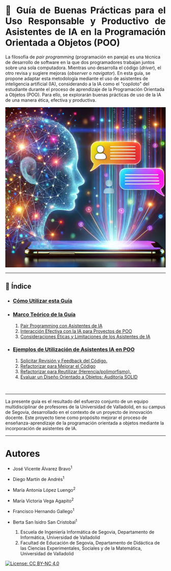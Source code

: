 <div style="text-align: justify;">

# 🌟 Guía de Buenas Prácticas para el Uso Responsable y Productivo de Asistentes de IA en la Programación Orientada a Objetos (POO)
</div>

La filosofía de *pair programming* (programación en pareja) es una técnica de desarrollo de software en la que dos programadores trabajan juntos sobre una sola computadora. Mientras uno desarrolla el código (*driver*), el otro revisa y sugiere mejoras (*observer* o *navigator*). 
En esta guía, se propone adaptar esta metodología mediante el uso de asistentes de inteligencia artificial (IA), considerando a la IA como el "copiloto" del estudiante durante el proceso de aprendizaje de la Programación Orientada a Objetos (POO). Para ello, se explorarán buenas prácticas de uso de la IA de una manera ética, efectiva y productiva.
<br>


<p align="center">
  <img src="images/imagen3.webp" alt="Imagen de un asistente">
</p>


---

## 📑 Índice

- ### [Cómo Utilizar esta Guía](/Uso-guia/README.md)
- ### [Marco Teórico de la Guía](/Marco-teorico/README.md)
  1. [Pair Programming con Asistentes de IA](/Marco-teorico/README.md#1-pair-programming-con-asistentes-de-ia-)
  2.  [Interacción Efectiva con la IA para Proyectos de POO](/Marco-teorico/README.md#2-interacción-efectiva-con-la-ia-para-proyectos-de-poo-)
  3. [Consideraciones Éticas y Limitaciones de los Asistentes de IA](/Marco-teorico/README.md#3-consideraciones-éticas-y-limitaciones-de-los-asistentes-de-ia-) 

- ### [Ejemplos de Utilización de Asistentes IA en POO](/Ejemplos-uso/README.md)
  1. [Solicitar Revisión y Feedback del Código.](/Ejemplos-uso/Solicitar-revision/README.md)
  2. [Refactorizar para Mejorar el Código](/Ejemplos-uso/Mejorar-codigo/README.md)
  3. [Refactorizar para Reutilizar (Herencia/polimorfismo).](/Ejemplos-uso/Refactorizar-polimorfismo/README.md)
  4. [Evaluar un Diseño Orientado a Objetos: Auditoría SOLID](/Ejemplos-uso/Solid/README.md)

<br>

---

La presente guía es el resultado del esfuerzo conjunto de un equipo multidisciplinar de profesores de la Universidad de Valladolid, en su campus de Segovia, desarrollado en el contexto de un proyecto de innovación docente. Este proyecto tiene como propósito mejorar el proceso de enseñanza-aprendizaje de la programación orientada a objetos mediante la incorporación de asistentes de IA.

---
# Autores

- José Vicente Álvarez Bravo<sup>1</sup> 
- Diego Martín de Andrés<sup>1</sup>  
- María Antonia López Luengo<sup>2</sup>  
- María Victoria Vega Agapito<sup>2</sup> 
- Francisco Hernando Gallego<sup>1</sup> 
- Berta San Isidro San Cristobal<sup>1</sup> 

  1. Escuela de Ingeniería Informática de Segovia, Departamento de Informática, Universidad de Valladolid
  2. Facultad de Educación de Segovia, Departamento de Didáctica de las Ciencias Experimentales, Sociales y de la Matemática, Universidad de Valladolid  

[![License: CC BY-NC 4.0](https://img.shields.io/badge/License-CC_BY--NC_4.0-lightgrey.svg)](https://creativecommons.org/licenses/by-nc/4.0/)
